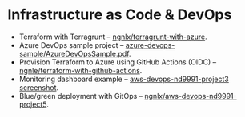 # Infrastructure as Code & DevOps

- Terraform with Terragrunt – [ngnlx/terragrunt-with-azure](https://github.com/ngnlx/terragrunt-with-azure).
- Azure DevOps sample project – [azure-devops-sample/AzureDevOpsSample.pdf](https://github.com/ngnlx/azure-devops-sample/blob/main/AzureDevOpsSample.pdf).
- Provision Terraform to Azure using GitHub Actions (OIDC) – [ngnle/terraform-with-github-actions](https://github.com/ngnle/terraform-with-github-actions).
- Monitoring dashboard example – [aws-devops-nd9991-project3 screenshot](https://github.com/ngnlx/aws-devops-nd9991-project3/blob/master/screenshots/SCREENSHOT11_CPU.png).
- Blue/green deployment with GitOps – [ngnlx/aws-devops-nd9991-project5](https://github.com/ngnlx/aws-devops-nd9991-project5/blob/main/kubernetes/deployment.yaml).
